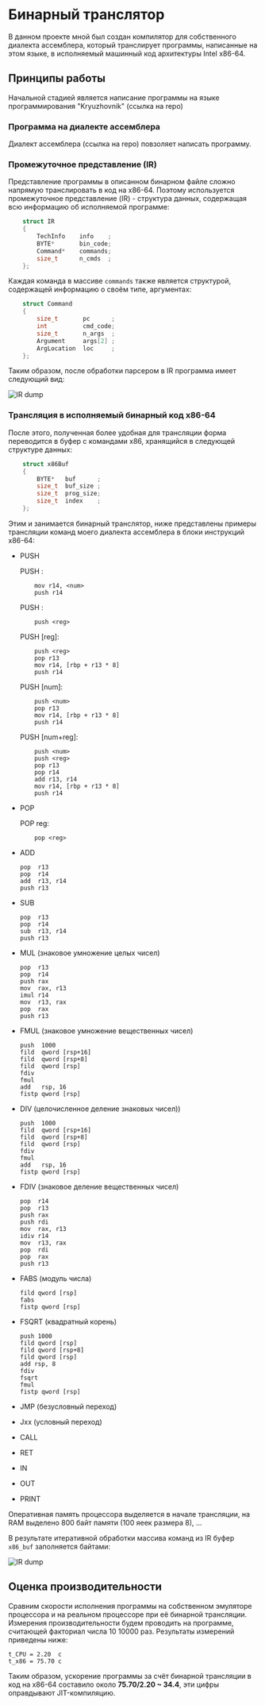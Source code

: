 # Бинарный транслятор

В данном проекте мной был создан компилятор для собственного диалекта ассемблера, который транслирует программы, написанные на этом языке, в исполняемый машинный код архитектуры Intel x86-64.

## Принципы работы

Начальной стадией является написание программы на языке программирования "Kryuzhovnik" (ссылка на repo)

### Программа на диалекте ассемблера

Диалект ассемблера (ссылка на repo) повзоляет написать программу.

### Промежуточное представление (IR)

Представление программы в описанном бинарном файле сложно напрямую транслировать в код на x86-64. Поэтому используется промежуточное представление (IR) - структура данных, содержащая всю информацию об исполняемой программе:

```C++
    struct IR
    {
        TechInfo    info    ;
        BYTE*       bin_code;
        Command*    commands;
        size_t      n_cmds  ;
    };
```

Каждая команда в массиве ``commands`` также является структурой, содержащей информацию о своём типе, аргументах:

```C++
    struct Command
    {
        size_t       pc      ;
        int          cmd_code;
        size_t       n_args  ;
        Argument     args[2] ;
        ArgLocation  loc     ;
    };
```

Таким образом, после обработки парсером в IR программа имеет следующий вид:

![IR dump](./Pictures/IRDump.png)

### Трансляция в исполняемый бинарный код x86-64

После этого, полученная более удобная для трансляции форма переводится в буфер с командами x86, хранящийся в следующей структуре данных:

```C++
    struct x86Buf
    {
        BYTE*   buf      ;
        size_t  buf_size ;
        size_t  prog_size;
        size_t  index    ;
    };
```

Этим и занимается бинарный транслятор, ниже представлены примеры трансляции команд моего диалекта ассемблера в блоки инструкций x86-64:

- PUSH

    PUSH <num>:
    ```
        mov r14, <num>
        push r14
    ```

    PUSH <reg>:
    ```
        push <reg>
    ```

    PUSH [reg]:
    ```
        push <reg>
        pop r13
        mov r14, [rbp + r13 * 8]
        push r14
    ```

    PUSH [num]:
    ```
        push <num>
        pop r13
        mov r14, [rbp + r13 * 8]
        push r14
    ```

    PUSH [num+reg]:
    ```
        push <num>
        push <reg>
        pop r13
        pop r14
        add r13, r14
        mov r14, [rbp + r13 * 8]
        push r14
    ```

- POP

    POP reg:
    ```
        pop <reg>
    ```

- ADD

    ```
    pop  r13
    pop  r14
    add  r13, r14
    push r13
    ```

- SUB

    ```
    pop  r13
    pop  r14
    sub  r13, r14
    push r13
    ```

- MUL (знаковое умножение целых чисел)

    ```
    pop  r13
    pop  r14
    push rax
    mov  rax, r13
    imul r14
    mov  r13, rax
    pop  rax
    push r13
    ```

- FMUL (знаковое умножение вещественных чисел)

    ```
    push  1000
    fild  qword [rsp+16]
    fild  qword [rsp+8]
    fild  qword [rsp]
    fdiv
    fmul
    add   rsp, 16
    fistp qword [rsp]
    ```

- DIV (целочисленное деление знаковых чисел))

    ```
    push  1000
    fild  qword [rsp+16]
    fild  qword [rsp+8]
    fild  qword [rsp]
    fdiv
    fmul
    add   rsp, 16
    fistp qword [rsp]
    ```

- FDIV (знаковое деление вещественных чисел)

    ```
    pop  r14
    pop  r13
    push rax
    push rdi
    mov  rax, r13
    idiv r14
    mov  r13, rax
    pop  rdi
    pop  rax
    push r13
    ```

- FABS (модуль числа)

    ```
    fild qword [rsp]
    fabs
    fistp qword [rsp]
    ```

- FSQRT (квадратный корень)

    ```
    push 1000
    fild qword [rsp]
    fild qword [rsp+8]
    fild qword [rsp]
    add rsp, 8
    fdiv
    fsqrt
    fmul
    fistp qword [rsp]
    ```

- JMP (безусловный переход)
- Jxx (условный переход)
- CALL
- RET
- IN
- OUT
- PRINT

Оперативная память процессора выделяется в начале трансляции, на RAM выделено 800 байт памяти (100 яеек размера 8), ...

В результате итеративной обработки массива команд из IR буфер ``x86_buf`` заполняется байтами:

![IR dump](./Pictures/x86BufDump.png)

## Оценка производительности

Сравним скорости исполнения программы на собственном эмуляторе процессора и на реальном процессоре при её бинарной трансляции. Измерения производительности будем проводить на программе, считающей факториал числа 10 10000 раз. Результаты измерений приведены ниже:

    t_CPU = 2.20  c
    t_x86 = 75.70 с

Таким образом, ускорение программы за счёт бинарной трансляции в код на x86-64 составило около **75.70/2.20 ~ 34.4**, эти цифры оправдывают JIT-компиляцию.
